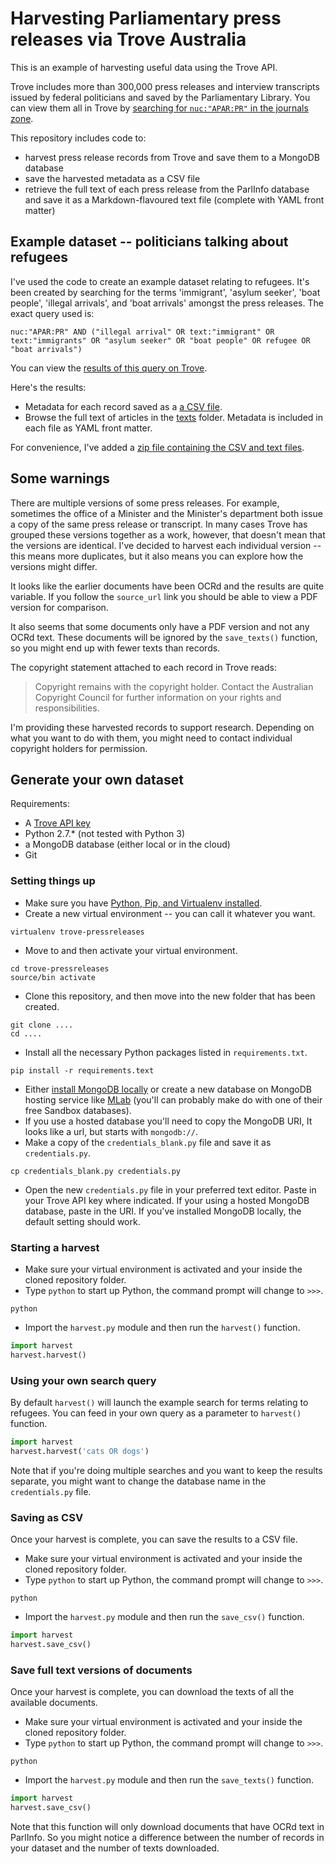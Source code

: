 # Harvesting Parliamentary press releases via Trove Australia

This is an example of harvesting useful data using the Trove API.

Trove includes more than 300,000 press releases and interview transcripts issued by federal politicians and saved by the Parliamentary Library. You can view them all in Trove by [searching for `nuc:"APAR:PR"` in the journals zone](http://trove.nla.gov.au/article/result?q=nuc%3A%22APAR%3APR%22).

This repository includes code to:

* harvest press release records from Trove and save them to a MongoDB database
* save the harvested metadata as a CSV file
* retrieve the full text of each press release from the ParlInfo database and save it as a Markdown-flavoured text file (complete with YAML front matter)

## Example dataset -- politicians talking about refugees

I've used the code to create an example dataset relating to refugees. It's been created by searching for the terms 'immigrant', 'asylum seeker', 'boat people', 'illegal arrivals', and 'boat arrivals' amongst the press releases. The exact query used is:

```
nuc:"APAR:PR" AND ("illegal arrival" OR text:"immigrant" OR text:"immigrants" OR "asylum seeker" OR "boat people" OR refugee OR "boat arrivals")
```

You can view the [results of this query on Trove](http://trove.nla.gov.au/article/result?q=nuc%3A%22APAR%3APR%22+AND+%28%22illegal+arrival%22+OR+text%3A%22immigrant%22+OR+text%3A%22immigrants%22+OR+%22asylum+seeker%22+OR+%22boat+people%22+OR+refugee+OR+%22boat+arrivals%22%29).

Here's the results:

* Metadata for each record saved as a [a CSV file](results-20171202.csv).
* Browse the full text of articles in the [texts](texts/) folder. Metadata is included in each file as YAML front matter.

For convenience, I've added a [zip file containing the CSV and text files](refugees-example-20171202.zip).

## Some warnings

There are multiple versions of some press releases. For example, sometimes the office of a Minister and the Minister's department both issue a copy of the same press release or transcript. In many cases Trove has grouped these versions together as a work, however, that doesn't mean that the versions are identical. I've decided to harvest each individual version -- this means more duplicates, but it also means you can explore how the versions might differ.

It looks like the earlier documents have been OCRd and the results are quite variable. If you follow the `source_url` link you should be able to view a PDF version for comparison.

It also seems that some documents only have a PDF version and not any OCRd text. These documents will be ignored by the `save_texts()` function, so you might end up with fewer texts than records.

The copyright statement attached to each record in Trove reads:

> Copyright remains with the copyright holder. Contact the Australian Copyright Council for further information on your rights and responsibilities.

I'm providing these harvested records to support research. Depending on what you want to do with them, you might need to contact individual copyright holders for permission.

## Generate your own dataset

Requirements:

* A [Trove API key](http://help.nla.gov.au/trove/building-with-trove/api)
* Python 2.7.* (not tested with Python 3)
* a MongoDB database (either local or in the cloud)
* Git

### Setting things up

* Make sure you have [Python, Pip, and Virtualenv installed](http://timsherratt.org/digital-heritage-handbook/docs/python-pip-virtualenv/).
* Create a new virtual environment -- you can call it whatever you want.
``` shell
virtualenv trove-pressreleases
```
* Move to and then activate your virtual environment.
``` shell
cd trove-pressreleases
source/bin activate
```
* Clone this repository, and then move into the new folder that has been created.
``` shell
git clone ....
cd ....
```
* Install all the necessary Python packages listed in `requirements.txt`.
``` shell
pip install -r requirements.text
```
* Either [install MongoDB locally](https://docs.mongodb.com/manual/administration/install-community/) or create a new database on MongoDB hosting service like [MLab](https://mlab.com/) (you'll can probably make do with one of their free Sandbox databases).
* If you use a hosted database you'll need to copy the MongoDB URI, It looks like a url, but starts with `mongodb://`.
* Make a copy of the `credentials_blank.py` file and save it as `credentials.py`.
``` shell
cp credentials_blank.py credentials.py
```
* Open the new `credentials.py` file in your preferred text editor. Paste in your Trove API key where indicated. If your using a hosted MongoDB database, paste in the URI. If you've installed MongoDB locally, the default setting should work.

### Starting a harvest

* Make sure your virtual environment is activated and your inside the cloned repository folder.
* Type `python` to start up Python, the command prompt will change to `>>>`.
``` shell
python
```
* Import the `harvest.py` module and then run the `harvest()` function.
``` python
import harvest
harvest.harvest()
```

### Using your own search query

By default `harvest()` will launch the example search for terms relating to refugees. You can feed in your own query as a parameter to `harvest()` function.
``` python
import harvest
harvest.harvest('cats OR dogs')
```

Note that if you're doing multiple searches and you want to keep the results separate, you might want to change the database name in the `credentials.py` file.

### Saving as CSV

Once your harvest is complete, you can save the results to a CSV file.

* Make sure your virtual environment is activated and your inside the cloned repository folder.
* Type `python` to start up Python, the command prompt will change to `>>>`.
``` shell
python
```
* Import the `harvest.py` module and then run the `save_csv()` function.
``` python
import harvest
harvest.save_csv()
```

### Save full text versions of documents

Once your harvest is complete, you can download the texts of all the available documents.

* Make sure your virtual environment is activated and your inside the cloned repository folder.
* Type `python` to start up Python, the command prompt will change to `>>>`.
``` shell
python
```
* Import the `harvest.py` module and then run the `save_texts()` function.
``` python
import harvest
harvest.save_csv()
```

Note that this function will only download documents that have OCRd text in ParlInfo. So you might notice a difference between the number of records in your dataset and the number of texts downloaded.

